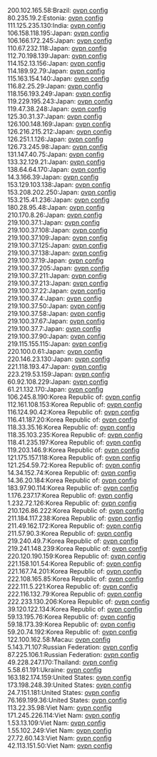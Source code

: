 200.102.165.58:Brazil: [ovpn config](vpn/200_102_165_58.ovpn)  
80.235.19.2:Estonia: [ovpn config](vpn/80_235_19_2.ovpn)  
111.125.235.130:India: [ovpn config](vpn/111_125_235_130.ovpn)  
106.158.118.195:Japan: [ovpn config](vpn/106_158_118_195.ovpn)  
106.166.172.245:Japan: [ovpn config](vpn/106_166_172_245.ovpn)  
110.67.232.118:Japan: [ovpn config](vpn/110_67_232_118.ovpn)  
112.70.198.139:Japan: [ovpn config](vpn/112_70_198_139.ovpn)  
114.152.13.156:Japan: [ovpn config](vpn/114_152_13_156.ovpn)  
114.189.92.79:Japan: [ovpn config](vpn/114_189_92_79.ovpn)  
115.163.154.140:Japan: [ovpn config](vpn/115_163_154_140.ovpn)  
116.82.25.29:Japan: [ovpn config](vpn/116_82_25_29.ovpn)  
118.156.193.249:Japan: [ovpn config](vpn/118_156_193_249.ovpn)  
119.229.195.243:Japan: [ovpn config](vpn/119_229_195_243.ovpn)  
119.47.38.248:Japan: [ovpn config](vpn/119_47_38_248.ovpn)  
125.30.31.37:Japan: [ovpn config](vpn/125_30_31_37.ovpn)  
126.100.148.169:Japan: [ovpn config](vpn/126_100_148_169.ovpn)  
126.216.215.212:Japan: [ovpn config](vpn/126_216_215_212.ovpn)  
126.251.1.126:Japan: [ovpn config](vpn/126_251_1_126.ovpn)  
126.73.245.98:Japan: [ovpn config](vpn/126_73_245_98.ovpn)  
131.147.40.75:Japan: [ovpn config](vpn/131_147_40_75.ovpn)  
133.32.129.21:Japan: [ovpn config](vpn/133_32_129_21.ovpn)  
138.64.64.170:Japan: [ovpn config](vpn/138_64_64_170.ovpn)  
14.3.166.39:Japan: [ovpn config](vpn/14_3_166_39.ovpn)  
153.129.103.138:Japan: [ovpn config](vpn/153_129_103_138.ovpn)  
153.208.202.250:Japan: [ovpn config](vpn/153_208_202_250.ovpn)  
153.215.41.236:Japan: [ovpn config](vpn/153_215_41_236.ovpn)  
180.28.95.48:Japan: [ovpn config](vpn/180_28_95_48.ovpn)  
210.170.8.26:Japan: [ovpn config](vpn/210_170_8_26.ovpn)  
219.100.37.1:Japan: [ovpn config](vpn/219_100_37_1.ovpn)  
219.100.37.108:Japan: [ovpn config](vpn/219_100_37_108.ovpn)  
219.100.37.109:Japan: [ovpn config](vpn/219_100_37_109.ovpn)  
219.100.37.125:Japan: [ovpn config](vpn/219_100_37_125.ovpn)  
219.100.37.138:Japan: [ovpn config](vpn/219_100_37_138.ovpn)  
219.100.37.19:Japan: [ovpn config](vpn/219_100_37_19.ovpn)  
219.100.37.205:Japan: [ovpn config](vpn/219_100_37_205.ovpn)  
219.100.37.211:Japan: [ovpn config](vpn/219_100_37_211.ovpn)  
219.100.37.213:Japan: [ovpn config](vpn/219_100_37_213.ovpn)  
219.100.37.22:Japan: [ovpn config](vpn/219_100_37_22.ovpn)  
219.100.37.4:Japan: [ovpn config](vpn/219_100_37_4.ovpn)  
219.100.37.50:Japan: [ovpn config](vpn/219_100_37_50.ovpn)  
219.100.37.58:Japan: [ovpn config](vpn/219_100_37_58.ovpn)  
219.100.37.67:Japan: [ovpn config](vpn/219_100_37_67.ovpn)  
219.100.37.7:Japan: [ovpn config](vpn/219_100_37_7.ovpn)  
219.100.37.90:Japan: [ovpn config](vpn/219_100_37_90.ovpn)  
219.115.155.115:Japan: [ovpn config](vpn/219_115_155_115.ovpn)  
220.100.0.61:Japan: [ovpn config](vpn/220_100_0_61.ovpn)  
220.146.23.130:Japan: [ovpn config](vpn/220_146_23_130.ovpn)  
221.118.193.47:Japan: [ovpn config](vpn/221_118_193_47.ovpn)  
223.219.53.159:Japan: [ovpn config](vpn/223_219_53_159.ovpn)  
60.92.108.229:Japan: [ovpn config](vpn/60_92_108_229.ovpn)  
61.21.132.170:Japan: [ovpn config](vpn/61_21_132_170.ovpn)  
106.245.8.190:Korea Republic of: [ovpn config](vpn/106_245_8_190.ovpn)  
112.161.108.153:Korea Republic of: [ovpn config](vpn/112_161_108_153.ovpn)  
116.124.90.42:Korea Republic of: [ovpn config](vpn/116_124_90_42.ovpn)  
116.41.187.20:Korea Republic of: [ovpn config](vpn/116_41_187_20.ovpn)  
118.33.35.16:Korea Republic of: [ovpn config](vpn/118_33_35_16.ovpn)  
118.35.103.235:Korea Republic of: [ovpn config](vpn/118_35_103_235.ovpn)  
118.41.235.197:Korea Republic of: [ovpn config](vpn/118_41_235_197.ovpn)  
119.203.146.9:Korea Republic of: [ovpn config](vpn/119_203_146_9.ovpn)  
121.175.157.118:Korea Republic of: [ovpn config](vpn/121_175_157_118.ovpn)  
121.254.59.72:Korea Republic of: [ovpn config](vpn/121_254_59_72.ovpn)  
14.34.152.74:Korea Republic of: [ovpn config](vpn/14_34_152_74.ovpn)  
14.36.20.184:Korea Republic of: [ovpn config](vpn/14_36_20_184.ovpn)  
183.97.90.114:Korea Republic of: [ovpn config](vpn/183_97_90_114.ovpn)  
1.176.237.17:Korea Republic of: [ovpn config](vpn/1_176_237_17.ovpn)  
1.232.72.126:Korea Republic of: [ovpn config](vpn/1_232_72_126.ovpn)  
210.126.86.222:Korea Republic of: [ovpn config](vpn/210_126_86_222.ovpn)  
211.184.117.238:Korea Republic of: [ovpn config](vpn/211_184_117_238.ovpn)  
211.49.162.172:Korea Republic of: [ovpn config](vpn/211_49_162_172.ovpn)  
211.57.90.3:Korea Republic of: [ovpn config](vpn/211_57_90_3.ovpn)  
219.240.49.7:Korea Republic of: [ovpn config](vpn/219_240_49_7.ovpn)  
219.241.148.239:Korea Republic of: [ovpn config](vpn/219_241_148_239.ovpn)  
220.120.190.159:Korea Republic of: [ovpn config](vpn/220_120_190_159.ovpn)  
221.158.101.54:Korea Republic of: [ovpn config](vpn/221_158_101_54.ovpn)  
221.167.74.201:Korea Republic of: [ovpn config](vpn/221_167_74_201.ovpn)  
222.108.165.85:Korea Republic of: [ovpn config](vpn/222_108_165_85.ovpn)  
222.111.5.221:Korea Republic of: [ovpn config](vpn/222_111_5_221.ovpn)  
222.116.132.79:Korea Republic of: [ovpn config](vpn/222_116_132_79.ovpn)  
222.233.130.206:Korea Republic of: [ovpn config](vpn/222_233_130_206.ovpn)  
39.120.122.134:Korea Republic of: [ovpn config](vpn/39_120_122_134.ovpn)  
59.13.195.76:Korea Republic of: [ovpn config](vpn/59_13_195_76.ovpn)  
59.18.173.39:Korea Republic of: [ovpn config](vpn/59_18_173_39.ovpn)  
59.20.74.192:Korea Republic of: [ovpn config](vpn/59_20_74_192.ovpn)  
122.100.162.58:Macau: [ovpn config](vpn/122_100_162_58.ovpn)  
5.143.71.107:Russian Federation: [ovpn config](vpn/5_143_71_107.ovpn)  
87.225.106.1:Russian Federation: [ovpn config](vpn/87_225_106_1.ovpn)  
49.228.247.170:Thailand: [ovpn config](vpn/49_228_247_170.ovpn)  
5.58.61.191:Ukraine: [ovpn config](vpn/5_58_61_191.ovpn)  
163.182.174.159:United States: [ovpn config](vpn/163_182_174_159.ovpn)  
173.198.248.39:United States: [ovpn config](vpn/173_198_248_39.ovpn)  
24.7.151.181:United States: [ovpn config](vpn/24_7_151_181.ovpn)  
76.169.199.36:United States: [ovpn config](vpn/76_169_199_36.ovpn)  
113.22.35.98:Viet Nam: [ovpn config](vpn/113_22_35_98.ovpn)  
171.245.226.114:Viet Nam: [ovpn config](vpn/171_245_226_114.ovpn)  
1.53.13.109:Viet Nam: [ovpn config](vpn/1_53_13_109.ovpn)  
1.55.102.249:Viet Nam: [ovpn config](vpn/1_55_102_249.ovpn)  
27.72.60.143:Viet Nam: [ovpn config](vpn/27_72_60_143.ovpn)  
42.113.151.50:Viet Nam: [ovpn config](vpn/42_113_151_50.ovpn)  
